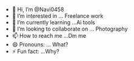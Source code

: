 - 👋 Hi, I’m @Navi0458
- 👀 I’m interested in ... Freelance work
- 🌱 I’m currently learning ...Ai tools
- 💞️ I’m looking to collaborate on ... Photography 
- 📫 How to reach me ...Dm me 
- 😄 Pronouns: ... What?
- ⚡ Fun fact: ...Why?

<!---
Navi0458/Navi0458 is a ✨ special ✨ repository because its `README.md` (this file) appears on your GitHub profile.
You can click the Preview link to take a look at your changes.
--->
